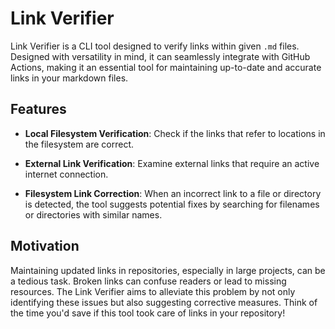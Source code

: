# Link Verifier

Link Verifier is a CLI tool designed to verify links within given `.md` files. Designed with versatility in mind, it can seamlessly integrate with GitHub Actions, making it an essential tool for maintaining up-to-date and accurate links in your markdown files.

## Features

- **Local Filesystem Verification**: Check if the links that refer to locations in the filesystem are correct.

- **External Link Verification**: Examine external links that require an active internet connection.

- **Filesystem Link Correction**: When an incorrect link to a file or directory is detected, the tool suggests potential fixes by searching for filenames or directories with similar names.

## Motivation

Maintaining updated links in repositories, especially in large projects, can be a tedious task. Broken links can confuse readers or lead to missing resources. The Link Verifier aims to alleviate this problem by not only identifying these issues but also suggesting corrective measures. Think of the time you'd save if this tool took care of links in your repository!



